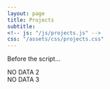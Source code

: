 ```yaml
---
layout: page
title: Projects
subtitle: 
<!-- js: "/js/projects.js" -->
css: "/assets/css/projects.css"
---
```


<p>Before the script...</p>


<script src="https://ajax.googleapis.com/ajax/libs/jquery/2.1.1/jquery.min.js"></script>

<div id="container">
  <div id="output">NO DATA 2</div>
  <div id="output2">NO DATA 3</div>
</div>

<script>
   
  function tableCreate(table_id,rows,cols){
    var body = document.body,
        tbl  = document.createElement(table_id);
    /* tbl.style.width  = '200px' ;*/
    /* tbl.style.border = '1px solid black'; */
    /* body.innerHTML = "TITLE"; */

    for(var i = 0; i < rows; i++){
        var tr = tbl.insertRow();  
         
        
        for(var j = 0; j < cols; j++){
            
            if(i == rows){   
            var td = tr.insertCell();               
                break;                
                
            } else {
            
                var td = tr.insertCell();
                /* td.appendChild(document.createTextNode(" yeaah")) ;*/
               /*  var img = document.createElement("img");
                img.src = image;
                td.appendChild(document.createTextNode(title)) ; 
                td.appendChild(img)
                td.appendChild(document.createTextNode(description)); */
                
                
                /* td.style.border = '1px solid black'; */
               
                if(i == rows ){
                    td.setAttribute('rowSpan', '2');
                   
                }

            }            
        }        
        
    }
    /* body.appendChild(tbl) */;
    
    return tbl;
}
  
</script>


<script>

  function tableFillData(){


var url = "https://danieltobon43.pythonanywhere.com/projects";
  // var url = "https://sourceforge.net/projects/kaais/files/stats/json?start_date=2013-08-18&end_date=2018-04-19";


$.ajax({
  method: "GET",
  cache: false,
  url: url,
  dataType: "json",
  success: function(data) {
    // document.getElementById('output').innerHTML = data.total;
    // document.getElementById('output').innerHTML = "rico";
    /* alert(JSON.stringify(data, null, 4)) */    
    

    var key, rows = 0;
    for(key in data.projects) {
      if(data.projects.hasOwnProperty(key)) {
        rows++;
      }
    }
    
    console.log(rows);     
    data = JSON.stringify([data.projects]);    
    data = JSON.parse(data);
    
    table = tableCreate("table",1,rows);
    
    var row = 0;
    var col = 0;    
    data.forEach(obj => {
                  Object.entries(obj).forEach(([key, value]) => {
                  
        if (col == 0){
        
          var div = document.createElement("div");     
                        console.log("name: " + value.name);
                        var td = table.rows[row].cells[0];
          var img = document.createElement("img");
          console.log("url:" + value.url)
          img.src = value.images;
          img.width = 240
          img.height = 100
          img.onclick = function() {
          window.location.href = value.url;}
          td.appendChild(document.createTextNode(value.name)) ; 
          td.appendChild(img)
          td.appendChild(document.createTextNode(value.description));
          
          col++;
        
        
        }else{
        var div = document.createElement("div");     
                        console.log("name: " + value.name);
                        var td = table.rows[row].cells[1];
          var img = document.createElement("img");
          img.src = "http://www.google.com/intl/en_com/images/logo_plain.png";
          td.appendChild(document.createTextNode(value.name)) ; 
          td.appendChild(img)
          td.appendChild(document.createTextNode(value.description));
          col=0;
          row++;        
        
        }
                      
       
        
        
                  }); 
        }); 
/* 
    for (var i = 0; i < rows; i++) {   
      for (var j = 0; j < 2; j++) {

        var td = table.rows[i].cells[j];
        var img = document.createElement("img");
        img.src = "http://www.google.com/intl/en_com/images/logo_plain.png";
        td.appendChild(document.createTextNode("title")) ; 
        td.appendChild(img)
        td.appendChild(document.createTextNode("description")); 
        
        }

      
    } */
    
   
    document.body.appendChild(table);
    
    
   /*  var td = table.rows[0].cells[1];
    var img = document.createElement("img");
    img.src = "http://www.google.com/intl/en_com/images/logo_plain.png";
    td.appendChild(document.createTextNode("title")) ; 
    td.appendChild(img)
    td.appendChild(document.createTextNode("description")); 
    
    console.log("res: "+ td);
    document.body.appendChild(table); */
    
       /*
    data.forEach(obj => {
        Object.entries(obj).forEach(([key, value]) => {
        
            var div = document.createElement("div");
            
            
            
            console.log("name: " + value.name)
            
        
           Object.entries(value).forEach(([key, value]) => {
              console.log("test: " + key)
              console.log(`${key}: ${value}`);
              div.innerHTML = value;
               document.body.appendChild(div);
            
            });              
            
            console.log('-------------------');
        
        });
        
            }); 
   
    */
    document.getElementById('output').innerHTML = data
  },
  error: function(error) {
    //What do you want to do with the error?
    document.getElementById('output2').innerHTML = "error nene";
  },
}); 

}

tableFillData();
</script>




